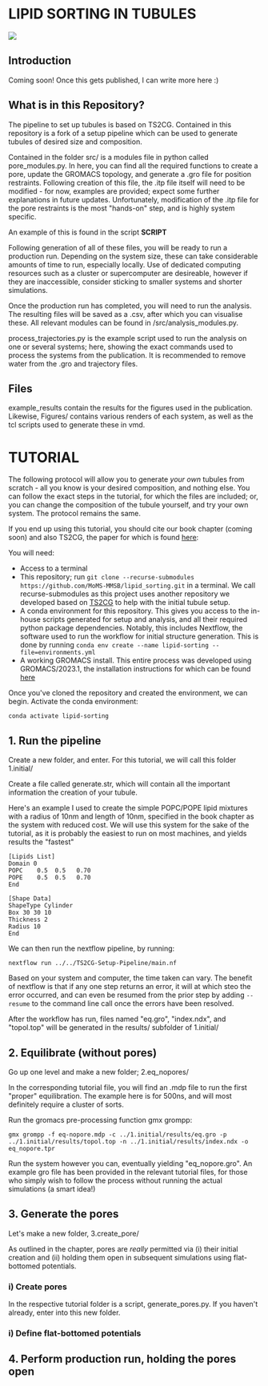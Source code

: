 # LIPID SORTING IN TUBULES

![](figures/Renders/POPC_POPE_r10_l10_pore/x_110_5deg_dof_notrj.gif)

## Introduction
Coming soon! Once this gets published, I can write more here :)

## What is in this Repository?
The pipeline to set up tubules is based on TS2CG. Contained in this repository
is a fork of a setup pipeline which can be used to generate tubules of desired size and 
composition.

Contained in the folder src/ is a modules file in python called pore_modules.py.
In here, you can find all the required functions to create a pore, update the GROMACS topology, and generate a .gro file for position restraints. Following creation of this file, the .itp file itself will need to be modified - for now, examples are provided; expect some further explanations in future updates. Unfortunately, modification of the .itp file for the pore restraints is the most "hands-on" step, and is highly system specific.

An example of this is found in the script **SCRIPT**

Following generation of all of these files, you will be ready to run a production run. Depending on the system size, these can take considerable amounts of time to run, especially locally. Use of dedicated computing resources such as a cluster or supercomputer are desireable, however if they are inaccessible, consider sticking to smaller systems and shorter simulations. 

Once the production run has completed, you will need to run the analysis. The resulting files will be saved as a .csv, after which you can visualise these. All relevant modules can be found in /src/analysis_modules.py.

process_trajectories.py is the example script used to run the analysis on one or several systems; here, showing the exact commands used to process the systems from the publication. It is recommended to remove water from the .gro and trajectory files.

## Files
example_results contain the results for the figures used in the publication. Likewise, Figures/ contains various renders of each system, as well as the tcl scripts used to generate these in vmd. 

# TUTORIAL

The following protocol will allow you to generate *your own* tubules from scratch - all you know is your desired composition, and nothing else. You can follow the exact steps in the tutorial, for which the files are included; or, you can change the composition of the tubule yourself, and try your own system. The protocol remains the same.

If you end up using this tutorial, you should cite our book chapter (coming soon) and also TS2CG, the paper for which is found [here](https://rdcu.be/drEQr): 

You will need: 
- Access to a terminal
- This repository; run ```git clone --recurse-submodules https://github.com/MoMS-MMSB/lipid_sorting.git``` in a terminal. We call recurse-submodules as this project uses another repository we developed based on [TS2CG](https://github.com/marrink-lab/TS2CG1.1) to help with the initial tubule setup.
- A conda environment for this repository. This gives you access to the in-house scripts generated for setup and analysis, and all their required python package dependencies. Notably, this includes Nextflow, the software used to run the workflow for initial structure generation. This is done by running ```conda env create --name lipid-sorting --file=environments.yml```
- A working GROMACS install. This entire process was developed using GROMACS/2023.1, the installation instructions for which can be found [here](https://manual.gromacs.org/documentation/2023.1/install-guide/index.html)

Once you've cloned the repository and created the environment, we can begin. Activate the conda environment:
 ```
 conda activate lipid-sorting
 ```

## 1. Run the pipeline
Create a new folder, and enter. For this tutorial, we will call this folder 1.initial/

Create a file called generate.str, which will contain all the important information the creation of your tubule.

Here's an example I used to create the simple POPC/POPE lipid mixtures with a radius of 10nm and length of 10nm, specified in the book chapter as the system with reduced cost. We will use this system for the sake of the tutorial, as it is probably the easiest to run on most machines, and yields results the "fastest"

```
[Lipids List]
Domain 0
POPC    0.5  0.5   0.70
POPE    0.5  0.5   0.70
End

[Shape Data]
ShapeType Cylinder
Box 30 30 10
Thickness 2
Radius 10
End
```

We can then run the nextflow pipeline, by running:


```
nextflow run ../../TS2CG-Setup-Pipeline/main.nf 
```

Based on your system and computer, the time taken can vary. The benefit of nextflow is that if any one step returns an error, it will at which steo the error occurred, and can even be resumed from the prior step by adding ```--resume``` to the command line call once the errors have been resolved.

After the workflow has run, files named "eq.gro", "index.ndx", and "topol.top" will be generated in the results/ subfolder of 1.initial/

## 2. Equilibrate (without pores)

Go up one level and make a new folder; 2.eq_nopores/

In the corresponding tutorial file, you will find an .mdp file to run the first "proper" equilibration. The example here is for 500ns, and will most definitely require a cluster of sorts. 

Run the gromacs pre-processing function gmx grompp:

```
gmx grompp -f eq-nopore.mdp -c ../1.initial/results/eq.gro -p ../1.initial/results/topol.top -n ../1.initial/results/index.ndx -o eq_nopore.tpr
```

Run the system however you can, eventually yielding "eq_nopore.gro". An example gro file has been provided in the relevant tutorial files, for those who simply wish to follow the process without running the actual simulations (a smart idea!)

## 3. Generate the pores
Let's make a new folder, 3.create_pore/

As outlined in the chapter, pores are *really* permitted via (i) their initial creation and (ii) holding them open in subsequent simulations using flat-bottomed potentials.

### **i)** Create pores
In the respective tutorial folder is a script, generate_pores.py. If you haven't already, enter into this new folder.

### **i)** Define flat-bottomed potentials

## 4. Perform production run, holding the pores open


